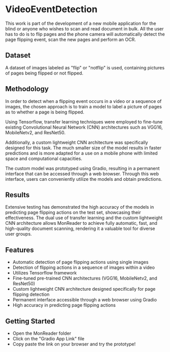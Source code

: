 # VideoEventDetection
This work is part of the development of a new mobile application for the blind or anyone who wishes to scan and read document in bulk.
All the user has to do is to flip pages and the phone camera will automatically detect the page flipping event, scan the new pages and perform an OCR.

## Dataset
A dataset of images labeled as "flip" or "notflip" is used, containing pictures of pages being flipped or not flipped.

## Methodology
In order to detect when a flipping event occurs in a video or a sequence of images, the chosen approach is to train a model to label a picture of pages as to whether a page is being flipped.

Using Tensorflow, transfer learning techniques were employed to fine-tune existing Convolutional Neural Network (CNN) architectures such as VGG16, MobileNetv2, and ResNet50.

Additionally, a custom lightweight CNN architecture was specifically designed for this task. 
The much smaller size of the model results in faster predictions and is more adapted for a use on a mobile phone with limited space and computational capacities.

The custom model was prototyped using Gradio, resulting in a permanent interface that can be accessed through a web browser. Through this web interface, users can conveniently utilize the models and obtain predictions.

## Results
Extensive testing has demonstrated the high accuracy of the models in predicting page flipping actions on the test set, showcasing their effectiveness. The dual use of transfer learning and the custom lightweight CNN architecture allows MonReader to achieve fully automatic, fast, and high-quality document scanning, rendering it a valuable tool for diverse user groups.

## Features

- Automatic detection of page flipping actions using single images
- Detection of flipping actions in a sequence of images within a video
- Utilizes Tensorflow framework
- Fine-tuned pre-trained CNN architectures (VGG16, MobileNetv2, and ResNet50)
- Custom lightweight CNN architecture designed specifically for page flipping detection
- Permanent interface accessible through a web browser using Gradio
- High accuracy in predicting page flipping actions

## Getting Started

- Open the MonReader folder
- Click on the "Gradio App Link" file
- Copy paste the link on your browser and try the prototype!


